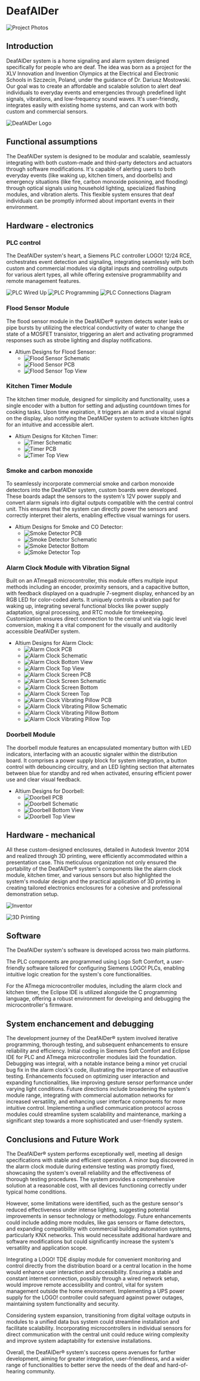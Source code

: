 # DeafAlDer

![Project Photos](imagesAndPhotos/project_photos.JPG)

## Introduction

DeafAIDer system is a home signaling and alarm system designed specifically for people who are deaf. The idea was born as a project for the XLV Innovation and Invention Olympics at the Electrical and Electronic Schools in Szczecin, Poland, under the guidance of Dr. Dariusz Mostowski. Our goal was to create an affordable and scalable solution to alert deaf individuals to everyday events and emergencies through predefined light signals, vibrations, and low-frequency sound waves. It's user-friendly, integrates easily with existing home systems, and can work with both custom and commercial sensors.

![DeafAlDer Logo](imagesAndPhotos/Defaider_Logo_new.png)


## Functional assumptions

The DeafAIDer system is designed to be modular and scalable, seamlessly integrating with both custom-made and third-party detectors and actuators through software modifications. It's capable of alerting users to both everyday events (like waking up, kitchen timers, and doorbells) and emergency situations (like fire, carbon monoxide poisoning, and flooding) through optical signals using household lighting, specialized flashing modules, and vibration alerts. This flexible system ensures that deaf individuals can be promptly informed about important events in their environment.


## Hardware - electronics

### PLC control 

The DeafAIDer system's heart, a Siemens PLC controller LOGO! 12/24 RCE, orchestrates event detection and signaling, integrating seamlessly with both custom and commercial modules via digital inputs and controlling outputs for various alert types, all while offering extensive programmability and remote management features.

![PLC Wired Up](imagesAndPhotos/PLC_wired_up.JPG)
![PLC Programming](imagesAndPhotos/PLC_programming.JPG)
![PLC Connections Diagram](imagesAndPhotos/PLC_connections_diagram.png)

### Flood Sensor Module

The flood sensor module in the DeafAIDer® system detects water leaks or pipe bursts by utilizing the electrical conductivity of water to change the state of a MOSFET transistor, triggering an alert and activating programmed responses such as strobe lighting and display notifications.

- Altium Designs for Flood Sensor:
    - ![Flood Sensor Schematic](imagesAndPhotos/altium/floodSensor_sch.JPG)
    - ![Flood Sensor PCB](imagesAndPhotos/altium/floodSensor_pcb.JPG)
    - ![Flood Sensor Top View](imagesAndPhotos/altium/floodSensor_top.JPG)

### Kitchen Timer Module

The kitchen timer module, designed for simplicity and functionality, uses a single encoder with a button for setting and adjusting countdown times for cooking tasks. Upon time expiration, it triggers an alarm and a visual signal on the display, also notifying the DeafAIDer system to activate kitchen lights for an intuitive and accessible alert.

- Altium Designs for Kitchen Timer:
    - ![Timer Schematic](imagesAndPhotos/altium/timer_sch.JPG)
    - ![Timer PCB](imagesAndPhotos/altium/timer_pcb.JPG)
    - ![Timer Top View](imagesAndPhotos/altium/timer_top.JPG)


### Smoke and carbon monoxide

To seamlessly incorporate commercial smoke and carbon monoxide detectors into the DeafAIDer system, custom boards were developed. These boards adapt the sensors to the system's 12V power supply and convert alarm signals into digital outputs compatible with the central control unit. This ensures that the system can directly power the sensors and correctly interpret their alerts, enabling effective visual warnings for users.

- Altium Designs for Smoke and CO Detector:
    - ![Smoke Detector PCB](imagesAndPhotos/altium/smokeDetector_pcb.JPG)
    - ![Smoke Detector Schematic](imagesAndPhotos/altium/smokeDetector_sch.JPG)
    - ![Smoke Detector Bottom](imagesAndPhotos/altium/smokeDetector_bottom.JPG)
    - ![Smoke Detector Top](imagesAndPhotos/altium/smokeDetector_top.JPG)

### Alarm Clock Module with Vibration Signal

Built on an ATmega8 microcontroller, this module offers multiple input methods including an encoder, proximity sensors, and a capacitive button, with feedback displayed on a quadruple 7-segment display, enhanced by an RGB LED for color-coded alerts. It uniquely controls a vibration pad for waking up, integrating several functional blocks like power supply adaptation, signal processing, and RTC module for timekeeping. Customization ensures direct connection to the central unit via logic level conversion, making it a vital component for the visually and auditorily accessible DeafAIDer system.

- Altium Designs for Alarm Clock:
    - ![Alarm Clock PCB](imagesAndPhotos/altium/alarmClock_pcb.JPG)
    - ![Alarm Clock Schematic](imagesAndPhotos/altium/alarmClock_sch.JPG)
    - ![Alarm Clock Bottom View](imagesAndPhotos/altium/alarmClock_bottom.JPG)
    - ![Alarm Clock Top View](imagesAndPhotos/altium/alarmClock_top.JPG)
    - ![Alarm Clock Screen PCB](imagesAndPhotos/altium/alarmClockScreen_pcb.JPG)
    - ![Alarm Clock Screen Schematic](imagesAndPhotos/altium/alarmClockScreen_sch.JPG)
    - ![Alarm Clock Screen Bottom](imagesAndPhotos/altium/alarmClockScreen_bottom.JPG)
    - ![Alarm Clock Screen Top](imagesAndPhotos/altium/alarmClockScreen_top.JPG)
    - ![Alarm Clock Vibrating Pillow PCB](imagesAndPhotos/altium/alarmClockVibratingPillow_pcb.JPG)
    - ![Alarm Clock Vibrating Pillow Schematic](imagesAndPhotos/altium/alarmClockVibratingPillow_sch.JPG)
    - ![Alarm Clock Vibrating Pillow Bottom](imagesAndPhotos/altium/alarmClockVibratingPillow_bottom.JPG)
    - ![Alarm Clock Vibrating Pillow Top](imagesAndPhotos/altium/alarmClockVibratingPillow_top.JPG)


### Doorbell Module

The doorbell module features an encapsulated momentary button with LED indicators, interfacing with an acoustic signaler within the distribution board. It comprises a power supply block for system integration, a button control with debouncing circuitry, and an LED lighting section that alternates between blue for standby and red when activated, ensuring efficient power use and clear visual feedback.

- Altium Designs for Doorbell:
    - ![Doorbell PCB](imagesAndPhotos/altium/doorbell_pcb.JPG)
    - ![Doorbell Schematic](imagesAndPhotos/altium/doorbell_sch.JPG)
    - ![Doorbell Bottom View](imagesAndPhotos/altium/doorbell_bottom.JPG)
    - ![Doorbell Top View](imagesAndPhotos/altium/doorbell_top.JPG)

## Hardware - mechanical

All these custom-designed enclosures, detailed in Autodesk Inventor 2014 and realized through 3D printing, were efficiently accommodated within a presentation case. This meticulous organization not only ensured the portability of the DeafAIDer® system's components like the alarm clock module, kitchen timer, and various sensors but also highlighted the system's modular design and the practical application of 3D printing in creating tailored electronics enclosures for a cohesive and professional demonstration setup.

![Inventor](imagesAndPhotos/inventor.png)

![3D Printing](imagesAndPhotos/3d_printing.JPG)

## Software

The DeafAIDer system's software is developed across two main platforms. 

The PLC components are programmed using Logo Soft Comfort, a user-friendly software tailored for configuring Siemens LOGO! PLCs, enabling intuitive logic creation for the system's core functionalities. 

For the ATmega microcontroller modules, including the alarm clock and kitchen timer, the Eclipse IDE is utilized alongside the C programming language, offering a robust environment for developing and debugging the microcontroller's firmware.


## System enchancement and debugging

The development journey of the DeafAIDer® system involved iterative programming, thorough testing, and subsequent enhancements to ensure reliability and efficiency. Initial coding in Siemens Soft Comfort and Eclipse IDE for PLC and ATmega microcontroller modules laid the foundation. Debugging was integral, with a notable instance being a minor yet crucial bug fix in the alarm clock's code, illustrating the importance of exhaustive testing. Enhancements focused on optimizing user interaction and expanding functionalities, like improving gesture sensor performance under varying light conditions. Future directions include broadening the system's module range, integrating with commercial automation networks for increased versatility, and enhancing user interface components for more intuitive control. Implementing a unified communication protocol across modules could streamline system scalability and maintenance, marking a significant step towards a more sophisticated and user-friendly system.



## Conclusions and Future Work

The DeafAIDer® system performs exceptionally well, meeting all design specifications with stable and efficient operation. A minor bug discovered in the alarm clock module during extensive testing was promptly fixed, showcasing the system's overall reliability and the effectiveness of thorough testing procedures. The system provides a comprehensive solution at a reasonable cost, with all devices functioning correctly under typical home conditions.

However, some limitations were identified, such as the gesture sensor's reduced effectiveness under intense lighting, suggesting potential improvements in sensor technology or methodology. Future enhancements could include adding more modules, like gas sensors or flame detectors, and expanding compatibility with commercial building automation systems, particularly KNX networks. This would necessitate additional hardware and software modifications but could significantly increase the system's versatility and application scope.

Integrating a LOGO! TDE display module for convenient monitoring and control directly from the distribution board or a central location in the home would enhance user interaction and accessibility. Ensuring a stable and constant internet connection, possibly through a wired network setup, would improve remote accessibility and control, vital for system management outside the home environment. Implementing a UPS power supply for the LOGO! controller could safeguard against power outages, maintaining system functionality and security.

Considering system expansion, transitioning from digital voltage outputs in modules to a unified data bus system could streamline installation and facilitate scalability. Incorporating microcontrollers in individual sensors for direct communication with the central unit could reduce wiring complexity and improve system adaptability for extensive installations.

Overall, the DeafAIDer® system's success opens avenues for further development, aiming for greater integration, user-friendliness, and a wider range of functionalities to better serve the needs of the deaf and hard-of-hearing community.










